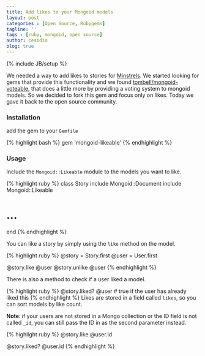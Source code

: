 ```yaml
---
title: Add likes to your Mongoid models
layout: post
categories : [Open Source, Rubygems]
tagline: ''
tags : [ruby, mongoid, open source]
author: cesidio
blog: true
---
```

{% include JB/setup %}

We needed a way to add likes to stories for <a href="http://beta.minstrels.com">Minstrels</a>. We started looking for gems that provide this functionality and we found <a href="http://github.com/tombell/mongoid-voteable">tombell/mongoid-voteable</a>, that does a little more by providing a voting system to mongoid models. So we decided to fork this gem and focus only on likes. Today we gave it back to the open source community.

<!--more-->

### Installation

add the gem to your `Gemfile`

{% highlight bash %}
gem 'mongoid-likeable'
{% endhighlight %}


### Usage

Include the `Mongoid::Likeable` module to the models you want to like.

{% highlight ruby %}
class Story
  include Mongoid::Document
  include Mongoid::Likeable

  # ...
end
{% endhighlight %}

You can like a story by simply using the `like` method on the model.

{% highlight ruby %}
@story = Story.first
@user = User.first

@story.like @user
@story.unlike @user
{% endhighlight %}

There is also a method to check if a user liked a model.

{% highlight ruby %}
@story.liked? @user # true if the user has already liked this
{% endhighlight %}
Likes are stored in a field called `likes`, so you can sort models by like count.

**Note**: if your users are not stored in a Mongo collection or the ID field is
not called `_id`, you can still pass the ID in as the second parameter instead.

{% highlight ruby %}
@story.like @user.id

@story.liked? @user.id
{% endhighlight %}
